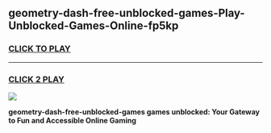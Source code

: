 
## geometry-dash-free-unblocked-games-Play-Unblocked-Games-Online-fp5kp
<h3>
<a href="https://premium76.site?title=geometry-dash-free-unblocked-games&ref=25A">CLICK TO PLAY</a></h3>
<hr>

<h3>
<a href="https://premium76.site?title=geometry-dash-free-unblocked-games&ref=25A">CLICK 2 PLAY</a>
  
</h3>

<a href="https://premium76.site?title=geometry-dash-free-unblocked-games&ref=25A"><img src="https://clearcache.store/games.png"></a>


**geometry-dash-free-unblocked-games games unblocked: Your Gateway to Fun and Accessible Online Gaming**
